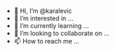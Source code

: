 - 👋 Hi, I’m @karalevic
- 👀 I’m interested in ...
- 🌱 I’m currently learning ...
- 💞️ I’m looking to collaborate on ...
- 📫 How to reach me ...

<!---
karalevic/karalevic is a ✨ special ✨ repository because its `README.md` (this file) appears on your GitHub profile.
You can click the Preview link to take a look at your changes.
--->
